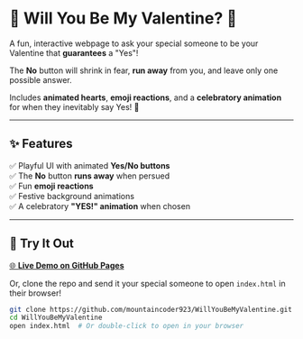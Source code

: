 # 💖 Will You Be My Valentine? 💖

A fun, interactive webpage to ask your special someone to be your Valentine that **guarantees** a "Yes"! 

The **No** button will shrink in fear, **run away** from you, and leave only one possible answer.  

Includes **animated hearts**, **emoji reactions**, and a **celebratory animation** for when they inevitably say Yes! 🎉

---

## ✨ Features

✅ Playful UI with animated **Yes/No buttons**  
✅ The **No** button **runs away** when persued  
✅ Fun **emoji reactions**   
✅ Festive background animations  
✅ A celebratory **"YES!" animation** when chosen

---

## 🚀 Try It Out

[🌐 **Live Demo on GitHub Pages**](https://mountaincoder923.github.io/WillYouBeMyValentine/)

Or, clone the repo and send it your special someone to open `index.html` in their browser!

```bash
git clone https://github.com/mountaincoder923/WillYouBeMyValentine.git
cd WillYouBeMyValentine
open index.html  # Or double-click to open in your browser